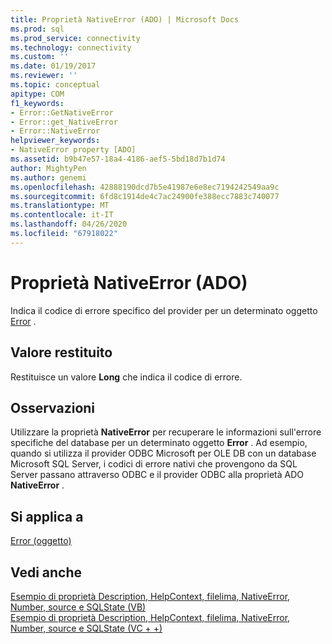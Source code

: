 ```yaml
---
title: Proprietà NativeError (ADO) | Microsoft Docs
ms.prod: sql
ms.prod_service: connectivity
ms.technology: connectivity
ms.custom: ''
ms.date: 01/19/2017
ms.reviewer: ''
ms.topic: conceptual
apitype: COM
f1_keywords:
- Error::GetNativeError
- Error::get_NativeError
- Error::NativeError
helpviewer_keywords:
- NativeError property [ADO]
ms.assetid: b9b47e57-18a4-4186-aef5-5bd18d7b1d74
author: MightyPen
ms.author: genemi
ms.openlocfilehash: 42888190dcd7b5e41987e6e8ec7194242549aa9c
ms.sourcegitcommit: 6fd8c1914de4c7ac24900fe388ecc7883c740077
ms.translationtype: MT
ms.contentlocale: it-IT
ms.lasthandoff: 04/26/2020
ms.locfileid: "67918022"
---
```

# <a name="nativeerror-property-ado"></a>Proprietà NativeError (ADO)
Indica il codice di errore specifico del provider per un determinato oggetto [Error](../../../ado/reference/ado-api/error-object.md) .  
  
## <a name="return-value"></a>Valore restituito  
 Restituisce un valore **Long** che indica il codice di errore.  
  
## <a name="remarks"></a>Osservazioni  
 Utilizzare la proprietà **NativeError** per recuperare le informazioni sull'errore specifiche del database per un determinato oggetto **Error** . Ad esempio, quando si utilizza il provider ODBC Microsoft per OLE DB con un database Microsoft SQL Server, i codici di errore nativi che provengono da SQL Server passano attraverso ODBC e il provider ODBC alla proprietà ADO **NativeError** .  
  
## <a name="applies-to"></a>Si applica a  
 [Error (oggetto)](../../../ado/reference/ado-api/error-object.md)  
  
## <a name="see-also"></a>Vedi anche  
 [Esempio di proprietà Description, HelpContext, filelima, NativeError, Number, source e SQLState (VB)](../../../ado/reference/ado-api/description-helpcontext-helpfile-nativeerror-number-source-example-vb.md)   
 [Esempio di proprietà Description, HelpContext, filelima, NativeError, Number, source e SQLState (VC + +)](../../../ado/reference/ado-api/description-helpcontext-helpfile-nativeerror-number-source-example-vc.md)   
